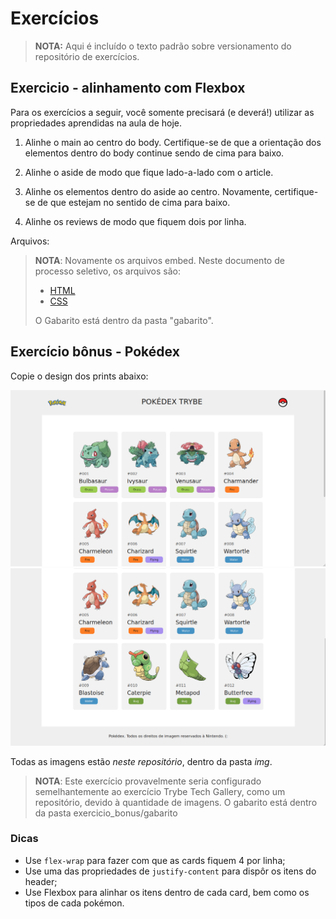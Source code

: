 # Exercícios

>**NOTA:** Aqui é incluído o texto padrão sobre versionamento do repositório de exercícios.

## Exercicio - alinhamento com Flexbox

Para os exercícios a seguir, você somente precisará (e deverá!) utilizar as propriedades aprendidas na aula de hoje.


1. Alinhe o main ao centro do body. Certifique-se de que a orientação dos elementos dentro do body continue sendo de cima para baixo.

2. Alinhe o aside de modo que fique lado-a-lado com o article.

3. Alinhe os elementos dentro do aside ao centro. Novamente, certifique-se de que estejam no sentido de cima para baixo.

4. Alinhe os reviews de modo que fiquem dois por linha.
   
Arquivos:

>**NOTA**: Novamente os arquivos embed. Neste documento de processo seletivo, os arquivos são:
> * [HTML](./exercicio_01/04_exercicios.html)
> * [CSS](./exercicio_01/04_exercicios.css)
>
> O Gabarito está dentro da pasta "gabarito".

## Exercício bônus - Pokédex

Copie o design dos prints abaixo:

![Tela mostrando pokedex, parte 1](./exercicio_bonus/preview_01.png)
![Tela mostrando pokedex, parte 2](./exercicio_bonus/preview_02.png)

Todas as imagens estão *neste repositório*, dentro da pasta *img*.

>**NOTA**: Este exercício provavelmente seria configurado semelhantemente ao exercício Trybe Tech Gallery, como um repositório, devido à quantidade de imagens.
> O gabarito está dentro da pasta exercicio_bonus/gabarito

### Dicas

* Use `flex-wrap` para fazer com que as cards fiquem 4 por linha;
* Use uma das propriedades de `justify-content` para dispôr os itens do header;
* Use Flexbox para alinhar os itens dentro de cada card, bem como os tipos de cada pokémon.
